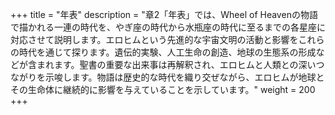 +++
title = "年表"
description = "章2「年表」では、Wheel of Heavenの物語で描かれる一連の時代を、やぎ座の時代から水瓶座の時代に至るまでの各星座に対応させて説明します。エロヒムという先進的な宇宙文明の活動と影響をこれらの時代を通じて探ります。遺伝的実験、人工生命の創造、地球の生態系の形成などが含まれます。聖書の重要な出来事は再解釈され、エロヒムと人類との深いつながりを示唆します。物語は歴史的な時代を織り交ぜながら、エロヒムが地球とその生命体に継続的に影響を与えていることを示しています。"
weight = 200
+++

